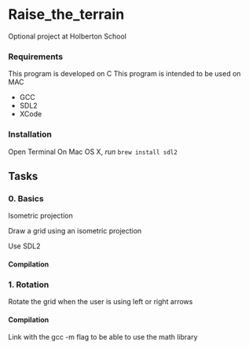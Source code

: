# Raise_the_terrain
Optional project at Holberton School
### Requirements
This program is developed on C
This program is intended to be used on MAC
- GCC
- SDL2
- XCode
### Installation
Open Terminal
On Mac OS X, *run* `brew install sdl2`

## Tasks
### 0. Basics
Isometric projection

Draw a grid using an isometric projection

Use SDL2

#### Compilation

### 1. Rotation
Rotate the grid when the user is using left or right arrows

#### Compilation
Link with the gcc -m flag to be able to use the math library


